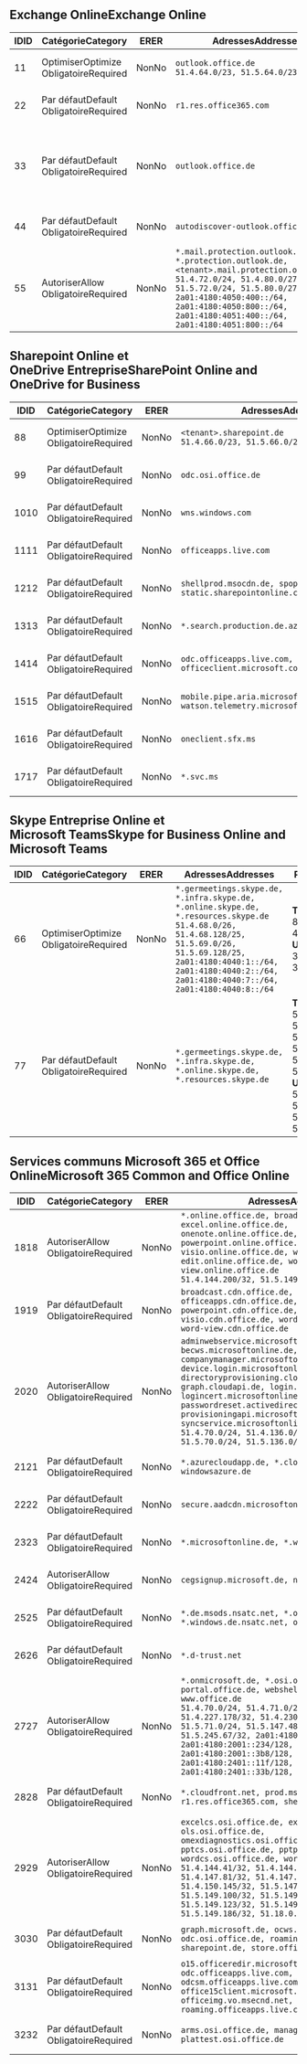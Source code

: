<!--THIS FILE IS AUTOMATICALLY GENERATED. MANUAL CHANGES WILL BE OVERWRITTEN.-->
<!--Please contact the Office 365 Endpoints team with any questions.-->
<!--Germany endpoints version 2018102900-->
<!--File generated 2018-10-29 14:00:48.2245-->

## <a name="exchange-online"></a><span data-ttu-id="4cc66-101">Exchange Online</span><span class="sxs-lookup"><span data-stu-id="4cc66-101">Exchange Online</span></span>

<span data-ttu-id="4cc66-102">ID</span><span class="sxs-lookup"><span data-stu-id="4cc66-102">ID</span></span> | <span data-ttu-id="4cc66-103">Catégorie</span><span class="sxs-lookup"><span data-stu-id="4cc66-103">Category</span></span> | <span data-ttu-id="4cc66-104">ER</span><span class="sxs-lookup"><span data-stu-id="4cc66-104">ER</span></span> | <span data-ttu-id="4cc66-105">Adresses</span><span class="sxs-lookup"><span data-stu-id="4cc66-105">Addresses</span></span> | <span data-ttu-id="4cc66-106">Ports</span><span class="sxs-lookup"><span data-stu-id="4cc66-106">Ports</span></span>
-- | -------------------- | -- | ------------------------------------------------------------------------------------------------------------------------------------------------------------------------------------------------------------------------------------------------------------ | -------------------------------
<span data-ttu-id="4cc66-107">1</span><span class="sxs-lookup"><span data-stu-id="4cc66-107">1</span></span> | <span data-ttu-id="4cc66-108">Optimiser</span><span class="sxs-lookup"><span data-stu-id="4cc66-108">Optimize</span></span><BR><span data-ttu-id="4cc66-109">Obligatoire</span><span class="sxs-lookup"><span data-stu-id="4cc66-109">Required</span></span> | <span data-ttu-id="4cc66-110">Non</span><span class="sxs-lookup"><span data-stu-id="4cc66-110">No</span></span> | `outlook.office.de`<BR>`51.4.64.0/23, 51.5.64.0/23` | <span data-ttu-id="4cc66-111">**TCP :** 443, 80</span><span class="sxs-lookup"><span data-stu-id="4cc66-111">**TCP:** 443, 80</span></span>
<span data-ttu-id="4cc66-112">2</span><span class="sxs-lookup"><span data-stu-id="4cc66-112">2</span></span> | <span data-ttu-id="4cc66-113">Par défaut</span><span class="sxs-lookup"><span data-stu-id="4cc66-113">Default</span></span><BR><span data-ttu-id="4cc66-114">Obligatoire</span><span class="sxs-lookup"><span data-stu-id="4cc66-114">Required</span></span> | <span data-ttu-id="4cc66-115">Non</span><span class="sxs-lookup"><span data-stu-id="4cc66-115">No</span></span> | `r1.res.office365.com` | <span data-ttu-id="4cc66-116">**TCP :** 443, 80</span><span class="sxs-lookup"><span data-stu-id="4cc66-116">**TCP:** 443, 80</span></span>
<span data-ttu-id="4cc66-117">3</span><span class="sxs-lookup"><span data-stu-id="4cc66-117">3</span></span> | <span data-ttu-id="4cc66-118">Par défaut</span><span class="sxs-lookup"><span data-stu-id="4cc66-118">Default</span></span><BR><span data-ttu-id="4cc66-119">Obligatoire</span><span class="sxs-lookup"><span data-stu-id="4cc66-119">Required</span></span> | <span data-ttu-id="4cc66-120">Non</span><span class="sxs-lookup"><span data-stu-id="4cc66-120">No</span></span> | `outlook.office.de` | <span data-ttu-id="4cc66-121">**TCP :** 143, 25, 587, 993, 995</span><span class="sxs-lookup"><span data-stu-id="4cc66-121">**TCP:** 143, 25, 587, 993, 995</span></span>
<span data-ttu-id="4cc66-122">4</span><span class="sxs-lookup"><span data-stu-id="4cc66-122">4</span></span> | <span data-ttu-id="4cc66-123">Par défaut</span><span class="sxs-lookup"><span data-stu-id="4cc66-123">Default</span></span><BR><span data-ttu-id="4cc66-124">Obligatoire</span><span class="sxs-lookup"><span data-stu-id="4cc66-124">Required</span></span> | <span data-ttu-id="4cc66-125">Non</span><span class="sxs-lookup"><span data-stu-id="4cc66-125">No</span></span> | `autodiscover-outlook.office.de` | <span data-ttu-id="4cc66-126">**TCP :** 443, 80</span><span class="sxs-lookup"><span data-stu-id="4cc66-126">**TCP:** 443, 80</span></span>
<span data-ttu-id="4cc66-127">5</span><span class="sxs-lookup"><span data-stu-id="4cc66-127">5</span></span> | <span data-ttu-id="4cc66-128">Autoriser</span><span class="sxs-lookup"><span data-stu-id="4cc66-128">Allow</span></span><BR><span data-ttu-id="4cc66-129">Obligatoire</span><span class="sxs-lookup"><span data-stu-id="4cc66-129">Required</span></span> | <span data-ttu-id="4cc66-130">Non</span><span class="sxs-lookup"><span data-stu-id="4cc66-130">No</span></span> | `*.mail.protection.outlook.de, *.protection.outlook.de, <tenant>.mail.protection.outlook.de`<BR>`51.4.72.0/24, 51.4.80.0/27, 51.5.72.0/24, 51.5.80.0/27, 2a01:4180:4050:400::/64, 2a01:4180:4050:800::/64, 2a01:4180:4051:400::/64, 2a01:4180:4051:800::/64` | <span data-ttu-id="4cc66-131">**TCP :** 25, 443</span><span class="sxs-lookup"><span data-stu-id="4cc66-131">**TCP:** 25, 443</span></span>

## <a name="sharepoint-online-and-onedrive-for-business"></a><span data-ttu-id="4cc66-132">Sharepoint Online et OneDrive Entreprise</span><span class="sxs-lookup"><span data-stu-id="4cc66-132">SharePoint Online and OneDrive for Business</span></span>

<span data-ttu-id="4cc66-133">ID</span><span class="sxs-lookup"><span data-stu-id="4cc66-133">ID</span></span> | <span data-ttu-id="4cc66-134">Catégorie</span><span class="sxs-lookup"><span data-stu-id="4cc66-134">Category</span></span> | <span data-ttu-id="4cc66-135">ER</span><span class="sxs-lookup"><span data-stu-id="4cc66-135">ER</span></span> | <span data-ttu-id="4cc66-136">Adresses</span><span class="sxs-lookup"><span data-stu-id="4cc66-136">Addresses</span></span> | <span data-ttu-id="4cc66-137">Ports</span><span class="sxs-lookup"><span data-stu-id="4cc66-137">Ports</span></span>
-- | -------------------- | -- | ------------------------------------------------------------------------------ | ----------------
<span data-ttu-id="4cc66-138">8</span><span class="sxs-lookup"><span data-stu-id="4cc66-138">8</span></span> | <span data-ttu-id="4cc66-139">Optimiser</span><span class="sxs-lookup"><span data-stu-id="4cc66-139">Optimize</span></span><BR><span data-ttu-id="4cc66-140">Obligatoire</span><span class="sxs-lookup"><span data-stu-id="4cc66-140">Required</span></span> | <span data-ttu-id="4cc66-141">Non</span><span class="sxs-lookup"><span data-stu-id="4cc66-141">No</span></span> | `<tenant>.sharepoint.de`<BR>`51.4.66.0/23, 51.5.66.0/23` | <span data-ttu-id="4cc66-142">**TCP :** 443, 80</span><span class="sxs-lookup"><span data-stu-id="4cc66-142">**TCP:** 443, 80</span></span>
<span data-ttu-id="4cc66-143">9</span><span class="sxs-lookup"><span data-stu-id="4cc66-143">9</span></span> | <span data-ttu-id="4cc66-144">Par défaut</span><span class="sxs-lookup"><span data-stu-id="4cc66-144">Default</span></span><BR><span data-ttu-id="4cc66-145">Obligatoire</span><span class="sxs-lookup"><span data-stu-id="4cc66-145">Required</span></span> | <span data-ttu-id="4cc66-146">Non</span><span class="sxs-lookup"><span data-stu-id="4cc66-146">No</span></span> | `odc.osi.office.de` | <span data-ttu-id="4cc66-147">**TCP :** 443, 80</span><span class="sxs-lookup"><span data-stu-id="4cc66-147">**TCP:** 443, 80</span></span>
<span data-ttu-id="4cc66-148">10</span><span class="sxs-lookup"><span data-stu-id="4cc66-148">10</span></span> | <span data-ttu-id="4cc66-149">Par défaut</span><span class="sxs-lookup"><span data-stu-id="4cc66-149">Default</span></span><BR><span data-ttu-id="4cc66-150">Obligatoire</span><span class="sxs-lookup"><span data-stu-id="4cc66-150">Required</span></span> | <span data-ttu-id="4cc66-151">Non</span><span class="sxs-lookup"><span data-stu-id="4cc66-151">No</span></span> | `wns.windows.com` | <span data-ttu-id="4cc66-152">**TCP :** 443, 80</span><span class="sxs-lookup"><span data-stu-id="4cc66-152">**TCP:** 443, 80</span></span>
<span data-ttu-id="4cc66-153">11</span><span class="sxs-lookup"><span data-stu-id="4cc66-153">11</span></span> | <span data-ttu-id="4cc66-154">Par défaut</span><span class="sxs-lookup"><span data-stu-id="4cc66-154">Default</span></span><BR><span data-ttu-id="4cc66-155">Obligatoire</span><span class="sxs-lookup"><span data-stu-id="4cc66-155">Required</span></span> | <span data-ttu-id="4cc66-156">Non</span><span class="sxs-lookup"><span data-stu-id="4cc66-156">No</span></span> | `officeapps.live.com` | <span data-ttu-id="4cc66-157">**TCP :** 443, 80</span><span class="sxs-lookup"><span data-stu-id="4cc66-157">**TCP:** 443, 80</span></span>
<span data-ttu-id="4cc66-158">12</span><span class="sxs-lookup"><span data-stu-id="4cc66-158">12</span></span> | <span data-ttu-id="4cc66-159">Par défaut</span><span class="sxs-lookup"><span data-stu-id="4cc66-159">Default</span></span><BR><span data-ttu-id="4cc66-160">Obligatoire</span><span class="sxs-lookup"><span data-stu-id="4cc66-160">Required</span></span> | <span data-ttu-id="4cc66-161">Non</span><span class="sxs-lookup"><span data-stu-id="4cc66-161">No</span></span> | `shellprod.msocdn.de, spoprod-a.akamaihd.net, static.sharepointonline.com` | <span data-ttu-id="4cc66-162">**TCP :** 443, 80</span><span class="sxs-lookup"><span data-stu-id="4cc66-162">**TCP:** 443, 80</span></span>
<span data-ttu-id="4cc66-163">13</span><span class="sxs-lookup"><span data-stu-id="4cc66-163">13</span></span> | <span data-ttu-id="4cc66-164">Par défaut</span><span class="sxs-lookup"><span data-stu-id="4cc66-164">Default</span></span><BR><span data-ttu-id="4cc66-165">Obligatoire</span><span class="sxs-lookup"><span data-stu-id="4cc66-165">Required</span></span> | <span data-ttu-id="4cc66-166">Non</span><span class="sxs-lookup"><span data-stu-id="4cc66-166">No</span></span> | `*.search.production.de.azuretrafficmanager.de` | <span data-ttu-id="4cc66-167">**TCP :** 443</span><span class="sxs-lookup"><span data-stu-id="4cc66-167">**TCP:** 443</span></span>
<span data-ttu-id="4cc66-168">14</span><span class="sxs-lookup"><span data-stu-id="4cc66-168">14</span></span> | <span data-ttu-id="4cc66-169">Par défaut</span><span class="sxs-lookup"><span data-stu-id="4cc66-169">Default</span></span><BR><span data-ttu-id="4cc66-170">Obligatoire</span><span class="sxs-lookup"><span data-stu-id="4cc66-170">Required</span></span> | <span data-ttu-id="4cc66-171">Non</span><span class="sxs-lookup"><span data-stu-id="4cc66-171">No</span></span> | `odc.officeapps.live.com, officeclient.microsoft.com` | <span data-ttu-id="4cc66-172">**TCP :** 443, 80</span><span class="sxs-lookup"><span data-stu-id="4cc66-172">**TCP:** 443, 80</span></span>
<span data-ttu-id="4cc66-173">15</span><span class="sxs-lookup"><span data-stu-id="4cc66-173">15</span></span> | <span data-ttu-id="4cc66-174">Par défaut</span><span class="sxs-lookup"><span data-stu-id="4cc66-174">Default</span></span><BR><span data-ttu-id="4cc66-175">Obligatoire</span><span class="sxs-lookup"><span data-stu-id="4cc66-175">Required</span></span> | <span data-ttu-id="4cc66-176">Non</span><span class="sxs-lookup"><span data-stu-id="4cc66-176">No</span></span> | `mobile.pipe.aria.microsoft.com, ssw.live.com, watson.telemetry.microsoft.com` | <span data-ttu-id="4cc66-177">**TCP :** 443, 80</span><span class="sxs-lookup"><span data-stu-id="4cc66-177">**TCP:** 443, 80</span></span>
<span data-ttu-id="4cc66-178">16</span><span class="sxs-lookup"><span data-stu-id="4cc66-178">16</span></span> | <span data-ttu-id="4cc66-179">Par défaut</span><span class="sxs-lookup"><span data-stu-id="4cc66-179">Default</span></span><BR><span data-ttu-id="4cc66-180">Obligatoire</span><span class="sxs-lookup"><span data-stu-id="4cc66-180">Required</span></span> | <span data-ttu-id="4cc66-181">Non</span><span class="sxs-lookup"><span data-stu-id="4cc66-181">No</span></span> | `oneclient.sfx.ms` | <span data-ttu-id="4cc66-182">**TCP :** 443, 80</span><span class="sxs-lookup"><span data-stu-id="4cc66-182">**TCP:** 443, 80</span></span>
<span data-ttu-id="4cc66-183">17</span><span class="sxs-lookup"><span data-stu-id="4cc66-183">17</span></span> | <span data-ttu-id="4cc66-184">Par défaut</span><span class="sxs-lookup"><span data-stu-id="4cc66-184">Default</span></span><BR><span data-ttu-id="4cc66-185">Obligatoire</span><span class="sxs-lookup"><span data-stu-id="4cc66-185">Required</span></span> | <span data-ttu-id="4cc66-186">Non</span><span class="sxs-lookup"><span data-stu-id="4cc66-186">No</span></span> | `*.svc.ms` | <span data-ttu-id="4cc66-187">**TCP :** 443, 80</span><span class="sxs-lookup"><span data-stu-id="4cc66-187">**TCP:** 443, 80</span></span>

## <a name="skype-for-business-online-and-microsoft-teams"></a><span data-ttu-id="4cc66-188">Skype Entreprise Online et Microsoft Teams</span><span class="sxs-lookup"><span data-stu-id="4cc66-188">Skype for Business Online and Microsoft Teams</span></span>

<span data-ttu-id="4cc66-189">ID</span><span class="sxs-lookup"><span data-stu-id="4cc66-189">ID</span></span> | <span data-ttu-id="4cc66-190">Catégorie</span><span class="sxs-lookup"><span data-stu-id="4cc66-190">Category</span></span> | <span data-ttu-id="4cc66-191">ER</span><span class="sxs-lookup"><span data-stu-id="4cc66-191">ER</span></span> | <span data-ttu-id="4cc66-192">Adresses</span><span class="sxs-lookup"><span data-stu-id="4cc66-192">Addresses</span></span> | <span data-ttu-id="4cc66-193">Ports</span><span class="sxs-lookup"><span data-stu-id="4cc66-193">Ports</span></span>
-- | -------------------- | -- | ----------------------------------------------------------------------------------------------------------------------------------------------------------------------------------------------------------------------------------------------- | --------------------------------------------------
<span data-ttu-id="4cc66-194">6</span><span class="sxs-lookup"><span data-stu-id="4cc66-194">6</span></span> | <span data-ttu-id="4cc66-195">Optimiser</span><span class="sxs-lookup"><span data-stu-id="4cc66-195">Optimize</span></span><BR><span data-ttu-id="4cc66-196">Obligatoire</span><span class="sxs-lookup"><span data-stu-id="4cc66-196">Required</span></span> | <span data-ttu-id="4cc66-197">Non</span><span class="sxs-lookup"><span data-stu-id="4cc66-197">No</span></span> | `*.germeetings.skype.de, *.infra.skype.de, *.online.skype.de, *.resources.skype.de`<BR>`51.4.68.0/26, 51.4.68.128/25, 51.5.69.0/26, 51.5.69.128/25, 2a01:4180:4040:1::/64, 2a01:4180:4040:2::/64, 2a01:4180:4040:7::/64, 2a01:4180:4040:8::/64` | <span data-ttu-id="4cc66-198">**TCP :** 443, 80</span><span class="sxs-lookup"><span data-stu-id="4cc66-198">**TCP:** 443, 80</span></span><BR><span data-ttu-id="4cc66-199">**UDP :** 3478</span><span class="sxs-lookup"><span data-stu-id="4cc66-199">**UDP:** 3478</span></span>
<span data-ttu-id="4cc66-200">7</span><span class="sxs-lookup"><span data-stu-id="4cc66-200">7</span></span> | <span data-ttu-id="4cc66-201">Par défaut</span><span class="sxs-lookup"><span data-stu-id="4cc66-201">Default</span></span><BR><span data-ttu-id="4cc66-202">Obligatoire</span><span class="sxs-lookup"><span data-stu-id="4cc66-202">Required</span></span> | <span data-ttu-id="4cc66-203">Non</span><span class="sxs-lookup"><span data-stu-id="4cc66-203">No</span></span> | `*.germeetings.skype.de, *.infra.skype.de, *.online.skype.de, *.resources.skype.de` | <span data-ttu-id="4cc66-204">**TCP :** 5061, 50000-59999</span><span class="sxs-lookup"><span data-stu-id="4cc66-204">**TCP:** 5061, 50000-59999</span></span><BR><span data-ttu-id="4cc66-205">**UDP :** 50000-59999</span><span class="sxs-lookup"><span data-stu-id="4cc66-205">**UDP:** 50000-59999</span></span>

## <a name="microsoft-365-common-and-office-online"></a><span data-ttu-id="4cc66-206">Services communs Microsoft 365 et Office Online</span><span class="sxs-lookup"><span data-stu-id="4cc66-206">Microsoft 365 Common and Office Online</span></span>

<span data-ttu-id="4cc66-207">ID</span><span class="sxs-lookup"><span data-stu-id="4cc66-207">ID</span></span> | <span data-ttu-id="4cc66-208">Catégorie</span><span class="sxs-lookup"><span data-stu-id="4cc66-208">Category</span></span> | <span data-ttu-id="4cc66-209">ER</span><span class="sxs-lookup"><span data-stu-id="4cc66-209">ER</span></span> | <span data-ttu-id="4cc66-210">Adresses</span><span class="sxs-lookup"><span data-stu-id="4cc66-210">Addresses</span></span> | <span data-ttu-id="4cc66-211">Ports</span><span class="sxs-lookup"><span data-stu-id="4cc66-211">Ports</span></span>
-- | ------------------- | -- | ---------------------------------------------------------------------------------------------------------------------------------------------------------------------------------------------------------------------------------------------------------------------------------------------------------------------------------------------------------------------------------------------------------------------------------------------------------------------------------- | ----------------
<span data-ttu-id="4cc66-212">18</span><span class="sxs-lookup"><span data-stu-id="4cc66-212">18</span></span> | <span data-ttu-id="4cc66-213">Autoriser</span><span class="sxs-lookup"><span data-stu-id="4cc66-213">Allow</span></span><BR><span data-ttu-id="4cc66-214">Obligatoire</span><span class="sxs-lookup"><span data-stu-id="4cc66-214">Required</span></span> | <span data-ttu-id="4cc66-215">Non</span><span class="sxs-lookup"><span data-stu-id="4cc66-215">No</span></span> | `*.online.office.de, broadcast.online.office.de, excel.online.office.de, onenote.online.office.de, powerpoint.online.office.de, visio.online.office.de, word-edit.online.office.de, word-view.online.office.de`<BR>`51.4.144.200/32, 51.5.149.3/32, 51.18.16.0/23` | <span data-ttu-id="4cc66-216">**TCP :** 443</span><span class="sxs-lookup"><span data-stu-id="4cc66-216">**TCP:** 443</span></span>
<span data-ttu-id="4cc66-217">19</span><span class="sxs-lookup"><span data-stu-id="4cc66-217">19</span></span> | <span data-ttu-id="4cc66-218">Par défaut</span><span class="sxs-lookup"><span data-stu-id="4cc66-218">Default</span></span><BR><span data-ttu-id="4cc66-219">Obligatoire</span><span class="sxs-lookup"><span data-stu-id="4cc66-219">Required</span></span> | <span data-ttu-id="4cc66-220">Non</span><span class="sxs-lookup"><span data-stu-id="4cc66-220">No</span></span> | `broadcast.cdn.office.de, excel.cdn.office.de, officeapps.cdn.office.de, onenote.cdn.office.de, powerpoint.cdn.office.de, view.cdn.office.de, visio.cdn.office.de, word-edit.cdn.office.de, word-view.cdn.office.de` | <span data-ttu-id="4cc66-221">**TCP :** 443</span><span class="sxs-lookup"><span data-stu-id="4cc66-221">**TCP:** 443</span></span>
<span data-ttu-id="4cc66-222">20</span><span class="sxs-lookup"><span data-stu-id="4cc66-222">20</span></span> | <span data-ttu-id="4cc66-223">Autoriser</span><span class="sxs-lookup"><span data-stu-id="4cc66-223">Allow</span></span><BR><span data-ttu-id="4cc66-224">Obligatoire</span><span class="sxs-lookup"><span data-stu-id="4cc66-224">Required</span></span> | <span data-ttu-id="4cc66-225">Non</span><span class="sxs-lookup"><span data-stu-id="4cc66-225">No</span></span> | `adminwebservice.microsoftonline.de, becws.microsoftonline.de, companymanager.microsoftonline.de, device.login.microsoftonline.de, directoryprovisioning.cloudapi.de, graph.cloudapi.de, login.microsoftonline.de, logincert.microsoftonline.de, pas.cloudapi.de, passwordreset.activedirectory.microsoftazure.de, provisioningapi.microsoftonline.de, syncservice.microsoftonline.de`<BR>`51.4.70.0/24, 51.4.136.0/24, 51.4.144.0/24, 51.5.70.0/24, 51.5.136.0/24, 51.5.144.0/24` | <span data-ttu-id="4cc66-226">**TCP :** 443, 80</span><span class="sxs-lookup"><span data-stu-id="4cc66-226">**TCP:** 443, 80</span></span>
<span data-ttu-id="4cc66-227">21</span><span class="sxs-lookup"><span data-stu-id="4cc66-227">21</span></span> | <span data-ttu-id="4cc66-228">Par défaut</span><span class="sxs-lookup"><span data-stu-id="4cc66-228">Default</span></span><BR><span data-ttu-id="4cc66-229">Obligatoire</span><span class="sxs-lookup"><span data-stu-id="4cc66-229">Required</span></span> | <span data-ttu-id="4cc66-230">Non</span><span class="sxs-lookup"><span data-stu-id="4cc66-230">No</span></span> | `*.azurecloudapp.de, *.cloudapi.de, *.windows.de, windowsazure.de` | <span data-ttu-id="4cc66-231">**TCP :** 443, 80</span><span class="sxs-lookup"><span data-stu-id="4cc66-231">**TCP:** 443, 80</span></span>
<span data-ttu-id="4cc66-232">22</span><span class="sxs-lookup"><span data-stu-id="4cc66-232">22</span></span> | <span data-ttu-id="4cc66-233">Par défaut</span><span class="sxs-lookup"><span data-stu-id="4cc66-233">Default</span></span><BR><span data-ttu-id="4cc66-234">Obligatoire</span><span class="sxs-lookup"><span data-stu-id="4cc66-234">Required</span></span> | <span data-ttu-id="4cc66-235">Non</span><span class="sxs-lookup"><span data-stu-id="4cc66-235">No</span></span> | `secure.aadcdn.microsoftonline-p.com` | <span data-ttu-id="4cc66-236">**TCP :** 443, 80</span><span class="sxs-lookup"><span data-stu-id="4cc66-236">**TCP:** 443, 80</span></span>
<span data-ttu-id="4cc66-237">23</span><span class="sxs-lookup"><span data-stu-id="4cc66-237">23</span></span> | <span data-ttu-id="4cc66-238">Par défaut</span><span class="sxs-lookup"><span data-stu-id="4cc66-238">Default</span></span><BR><span data-ttu-id="4cc66-239">Obligatoire</span><span class="sxs-lookup"><span data-stu-id="4cc66-239">Required</span></span> | <span data-ttu-id="4cc66-240">Non</span><span class="sxs-lookup"><span data-stu-id="4cc66-240">No</span></span> | `*.microsoftonline.de, *.windows.net` | <span data-ttu-id="4cc66-241">**TCP :** 443, 80</span><span class="sxs-lookup"><span data-stu-id="4cc66-241">**TCP:** 443, 80</span></span>
<span data-ttu-id="4cc66-242">24</span><span class="sxs-lookup"><span data-stu-id="4cc66-242">24</span></span> | <span data-ttu-id="4cc66-243">Autoriser</span><span class="sxs-lookup"><span data-stu-id="4cc66-243">Allow</span></span><BR><span data-ttu-id="4cc66-244">Obligatoire</span><span class="sxs-lookup"><span data-stu-id="4cc66-244">Required</span></span> | <span data-ttu-id="4cc66-245">Non</span><span class="sxs-lookup"><span data-stu-id="4cc66-245">No</span></span> | `cegsignup.microsoft.de, negsignup.microsoft.de` | <span data-ttu-id="4cc66-246">**TCP :** 443, 80</span><span class="sxs-lookup"><span data-stu-id="4cc66-246">**TCP:** 443, 80</span></span>
<span data-ttu-id="4cc66-247">25</span><span class="sxs-lookup"><span data-stu-id="4cc66-247">25</span></span> | <span data-ttu-id="4cc66-248">Par défaut</span><span class="sxs-lookup"><span data-stu-id="4cc66-248">Default</span></span><BR><span data-ttu-id="4cc66-249">Obligatoire</span><span class="sxs-lookup"><span data-stu-id="4cc66-249">Required</span></span> | <span data-ttu-id="4cc66-250">Non</span><span class="sxs-lookup"><span data-stu-id="4cc66-250">No</span></span> | `*.de.msods.nsatc.net, *.office.de.akadns.net, *.windows.de.nsatc.net, officehome.msocdn.de` | <span data-ttu-id="4cc66-251">**TCP :** 443, 80</span><span class="sxs-lookup"><span data-stu-id="4cc66-251">**TCP:** 443, 80</span></span>
<span data-ttu-id="4cc66-252">26</span><span class="sxs-lookup"><span data-stu-id="4cc66-252">26</span></span> | <span data-ttu-id="4cc66-253">Par défaut</span><span class="sxs-lookup"><span data-stu-id="4cc66-253">Default</span></span><BR><span data-ttu-id="4cc66-254">Obligatoire</span><span class="sxs-lookup"><span data-stu-id="4cc66-254">Required</span></span> | <span data-ttu-id="4cc66-255">Non</span><span class="sxs-lookup"><span data-stu-id="4cc66-255">No</span></span> | `*.d-trust.net` | <span data-ttu-id="4cc66-256">**TCP :** 443, 80</span><span class="sxs-lookup"><span data-stu-id="4cc66-256">**TCP:** 443, 80</span></span>
<span data-ttu-id="4cc66-257">27</span><span class="sxs-lookup"><span data-stu-id="4cc66-257">27</span></span> | <span data-ttu-id="4cc66-258">Autoriser</span><span class="sxs-lookup"><span data-stu-id="4cc66-258">Allow</span></span><BR><span data-ttu-id="4cc66-259">Obligatoire</span><span class="sxs-lookup"><span data-stu-id="4cc66-259">Required</span></span> | <span data-ttu-id="4cc66-260">Non</span><span class="sxs-lookup"><span data-stu-id="4cc66-260">No</span></span> | `*.onmicrosoft.de, *.osi.office.de, office.de, portal.office.de, webshell.suite.office.de, www.office.de`<BR>`51.4.70.0/24, 51.4.71.0/24, 51.4.226.115/32, 51.4.227.178/32, 51.4.230.178/32, 51.5.70.0/24, 51.5.71.0/24, 51.5.147.48/32, 51.5.242.163/32, 51.5.245.67/32, 2a01:4180:2001::92/128, 2a01:4180:2001::234/128, 2a01:4180:2001::3b8/128, 2a01:4180:2401::11f/128, 2a01:4180:2401::33b/128, 2a01:4180:2401::55b/128` | <span data-ttu-id="4cc66-261">**TCP :** 443, 80</span><span class="sxs-lookup"><span data-stu-id="4cc66-261">**TCP:** 443, 80</span></span>
<span data-ttu-id="4cc66-262">28</span><span class="sxs-lookup"><span data-stu-id="4cc66-262">28</span></span> | <span data-ttu-id="4cc66-263">Par défaut</span><span class="sxs-lookup"><span data-stu-id="4cc66-263">Default</span></span><BR><span data-ttu-id="4cc66-264">Obligatoire</span><span class="sxs-lookup"><span data-stu-id="4cc66-264">Required</span></span> | <span data-ttu-id="4cc66-265">Non</span><span class="sxs-lookup"><span data-stu-id="4cc66-265">No</span></span> | `*.cloudfront.net, prod.msocdn.de, r1.res.office365.com, shellprod.msocdn.de` | <span data-ttu-id="4cc66-266">**TCP :** 443, 80</span><span class="sxs-lookup"><span data-stu-id="4cc66-266">**TCP:** 443, 80</span></span>
<span data-ttu-id="4cc66-267">29</span><span class="sxs-lookup"><span data-stu-id="4cc66-267">29</span></span> | <span data-ttu-id="4cc66-268">Autoriser</span><span class="sxs-lookup"><span data-stu-id="4cc66-268">Allow</span></span><BR><span data-ttu-id="4cc66-269">Obligatoire</span><span class="sxs-lookup"><span data-stu-id="4cc66-269">Required</span></span> | <span data-ttu-id="4cc66-270">Non</span><span class="sxs-lookup"><span data-stu-id="4cc66-270">No</span></span> | `excelcs.osi.office.de, excelps.osi.office.de, ols.osi.office.de, omexdiagnostics.osi.office.de, pptcs.osi.office.de, pptps.osi.office.de, wordcs.osi.office.de, wordps.osi.office.de`<BR>`51.4.144.41/32, 51.4.144.174/32, 51.4.145.38/32, 51.4.147.81/32, 51.4.147.233/32, 51.4.148.12/32, 51.4.150.145/32, 51.5.147.242/32, 51.5.149.100/32, 51.5.149.119/32, 51.5.149.123/32, 51.5.149.180/32, 51.5.149.186/32, 51.18.0.0/21` | <span data-ttu-id="4cc66-271">**TCP :** 443, 80</span><span class="sxs-lookup"><span data-stu-id="4cc66-271">**TCP:** 443, 80</span></span>
<span data-ttu-id="4cc66-272">30</span><span class="sxs-lookup"><span data-stu-id="4cc66-272">30</span></span> | <span data-ttu-id="4cc66-273">Par défaut</span><span class="sxs-lookup"><span data-stu-id="4cc66-273">Default</span></span><BR><span data-ttu-id="4cc66-274">Obligatoire</span><span class="sxs-lookup"><span data-stu-id="4cc66-274">Required</span></span> | <span data-ttu-id="4cc66-275">Non</span><span class="sxs-lookup"><span data-stu-id="4cc66-275">No</span></span> | `graph.microsoft.de, ocws.osi.office.de, odc.osi.office.de, roaming.osi.office.de, sharepoint.de, store.office.de` | <span data-ttu-id="4cc66-276">**TCP :** 443, 80</span><span class="sxs-lookup"><span data-stu-id="4cc66-276">**TCP:** 443, 80</span></span>
<span data-ttu-id="4cc66-277">31</span><span class="sxs-lookup"><span data-stu-id="4cc66-277">31</span></span> | <span data-ttu-id="4cc66-278">Par défaut</span><span class="sxs-lookup"><span data-stu-id="4cc66-278">Default</span></span><BR><span data-ttu-id="4cc66-279">Obligatoire</span><span class="sxs-lookup"><span data-stu-id="4cc66-279">Required</span></span> | <span data-ttu-id="4cc66-280">Non</span><span class="sxs-lookup"><span data-stu-id="4cc66-280">No</span></span> | `o15.officeredir.microsoft.com, odc.officeapps.live.com, odcsm.officeapps.live.com, office.microsoft.com, office15client.microsoft.com, officeimg.vo.msecnd.net, roaming.officeapps.live.com` | <span data-ttu-id="4cc66-281">**TCP :** 443, 80</span><span class="sxs-lookup"><span data-stu-id="4cc66-281">**TCP:** 443, 80</span></span>
<span data-ttu-id="4cc66-282">32</span><span class="sxs-lookup"><span data-stu-id="4cc66-282">32</span></span> | <span data-ttu-id="4cc66-283">Par défaut</span><span class="sxs-lookup"><span data-stu-id="4cc66-283">Default</span></span><BR><span data-ttu-id="4cc66-284">Obligatoire</span><span class="sxs-lookup"><span data-stu-id="4cc66-284">Required</span></span> | <span data-ttu-id="4cc66-285">Non</span><span class="sxs-lookup"><span data-stu-id="4cc66-285">No</span></span> | `arms.osi.office.de, manage.osi.office.de, plattest.osi.office.de` | <span data-ttu-id="4cc66-286">**TCP :** 443, 80</span><span class="sxs-lookup"><span data-stu-id="4cc66-286">**TCP:** 443, 80</span></span>
